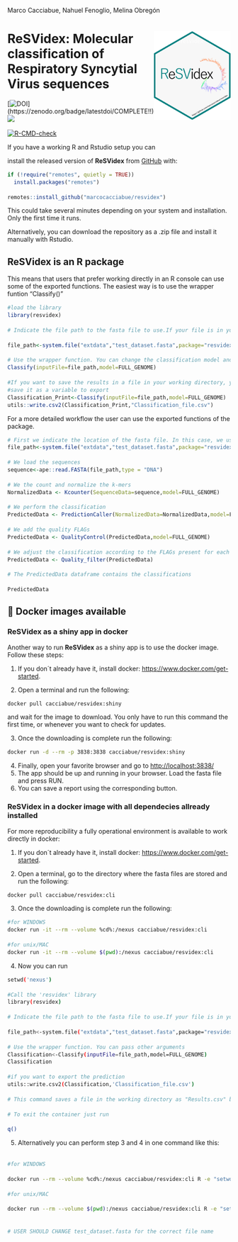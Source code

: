 Marco Cacciabue, Nahuel Fenoglio, Melina Obregón

<!-- README.md is generated from README.Rmd. Please edit that file -->

# **ReSVidex**: <img src='man/figures/hex.png' style="float:right; height:200px;" /> Molecular classification of Respiratory Syncytial Virus sequences

<!-- badges: start -->

[![DOI](https://zenodo.org/badge/COMPLETE!!)](https://zenodo.org/badge/latestdoi/COMPLETE!!)
[![](https://img.shields.io/badge/lifecycle-experimental-orange.svg)](https://www.tidyverse.org/lifecycle/#experimental)

[![R-CMD-check](https://github.com/marcocacciabue/resvidex/actions/workflows/R-CMD-check.yaml/badge.svg)](https://github.com/marcocacciabue/resvidex/actions/workflows/R-CMD-check.yaml)
<!-- badges: end --> If you have a working R and Rstudio setup you can
install the released version of **ReSVidex** from
[GitHub](https://github.com/) with:

``` r
if (!require("remotes", quietly = TRUE))
  install.packages("remotes")
  
remotes::install_github("marcocacciabue/resvidex")
```

This could take several minutes depending on your system and
installation. Only the first time it runs.

Alternatively, you can download the repository as a .zip file and
install it manually with Rstudio.

## **ReSVidex** is an R package

This means that users that prefer working directly in an R console can
use some of the exported functions. The easiest way is to use the
wrapper funtion “Classify()”

``` r
#load the library
library(resvidex)

# Indicate the file path to the fasta file to use.If your file is in your working directory you need to simply indicate the file name. In this case, we use a test file provided with the package itself. 

file_path<-system.file("extdata","test_dataset.fasta",package="resvidex")

# Use the wrapper function. You can change the classification model and pass other arguments
Classify(inputFile=file_path,model=FULL_GENOME)

#If you want to save the results in a file in your working directory, you can run the pipeline and
#save it as a variable to export
Classification_Print<-Classify(inputFile=file_path,model=FULL_GENOME)
utils::write.csv2(Classification_Print,"Classification_file.csv")
```

For a more detailed workflow the user can use the exported functions of
the package.

``` r
# First we indicate the location of the fasta file. In this case, we use a test file provided with the package itself.
file_path<-system.file("extdata","test_dataset.fasta",package="resvidex")

# We load the sequences
sequence<-ape::read.FASTA(file_path,type = "DNA")

# We the count and normalize the k-mers
NormalizedData <- Kcounter(SequenceData=sequence,model=FULL_GENOME)

# We perform the classification
PredictedData <- PredictionCaller(NormalizedData=NormalizedData,model=FULL_GENOME)

# We add the quality FLAGs
PredictedData <- QualityControl(PredictedData,model=FULL_GENOME)

# We adjust the classification according to the FLAGs present for each sample:
PredictedData <- Quality_filter(PredictedData)

# The PredictedData dataframe contains the classifications

PredictedData
```

## :whale: Docker images available

### **ReSVidex** as a shiny app in docker

Another way to run **ReSVidex** as a shiny app is to use the docker
image. Follow these steps:

1.  If you don´t already have it, install docker:
    <https://www.docker.com/get-started>.

2.  Open a terminal and run the following:

``` bash
docker pull cacciabue/resvidex:shiny
```

and wait for the image to download. You only have to run this command
the first time, or whenever you want to check for updates.

3.  Once the downloading is complete run the following:

``` bash
docker run -d --rm -p 3838:3838 cacciabue/resvidex:shiny
```

4.  Finally, open your favorite browser and go to
    <http://localhost:3838/>
5.  The app should be up and running in your browser. Load the fasta
    file and press RUN.
6.  You can save a report using the corresponding button.

### **ReSVidex** in a docker image with all dependecies allready installed

For more reproducibility a fully operational environment is available to
work directly in docker:

1.  If you don´t already have it, install docker:
    <https://www.docker.com/get-started>.

2.  Open a terminal, go to the directory where the fasta files are
    stored and run the following:

``` bash
docker pull cacciabue/resvidex:cli
```

3.  Once the downloading is complete run the following:

``` bash
#for WINDOWS 
docker run -it --rm --volume %cd%:/nexus cacciabue/resvidex:cli

#for unix/MAC
docker run -it --rm --volume $(pwd):/nexus cacciabue/resvidex:cli
```

4.  Now you can run

``` bash
setwd('nexus')

#Call the 'resvidex' library
library(resvidex)

# Indicate the file path to the fasta file to use.If your file is in your working directory you need to simply indicate the file name. In this case, we use a test file provided with the package itself. 

file_path<-system.file("extdata","test_dataset.fasta",package="resvidex")

# Use the wrapper function. You can pass other arguments
Classification<-Classify(inputFile=file_path,model=FULL_GENOME)
Classification

#if you want to export the prediction
utils::write.csv2(Classification,'Classification_file.csv')

# This command saves a file in the working directory as "Results.csv" by default. You can change the name file setting the "outputFile" parameter.

# To exit the container just run

q()
```

5.  Alternatively you can perform step 3 and 4 in one command like this:

``` bash

#for WINDOWS 

docker run --rm --volume %cd%:/nexus cacciabue/resvidex:cli R -e "setwd('nexus');library('resvidex');Classification<-Classify(inputFile='test_dataset.fasta',model=FULL_GENOME);utils::write.csv2(Classification,'Classification_file.csv')"

#for unix/MAC

docker run --rm --volume $(pwd):/nexus cacciabue/resvidex:cli R -e "setwd('nexus');library('resvidex');Classification<-Classify(inputFile='test_dataset.fasta',model=FULL_GENOME);utils::write.csv2(Classification,'Classification_file.csv')"


# USER SHOULD CHANGE test_dataset.fasta for the correct file name
```
